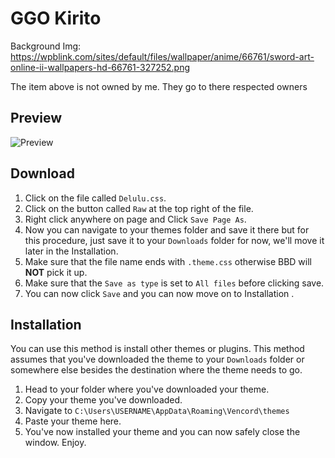 # GGO Kirito
Background Img: https://wpblink.com/sites/default/files/wallpaper/anime/66761/sword-art-online-ii-wallpapers-hd-66761-327252.png 

The item above is not owned by me. They go to there respected owners


## Preview
![Preview](https://raw.githubusercontent.com/VaporousCreeper/BetterDiscord-ThemesAndPlugins/master/Themes/GGO_Kirito/GGOThumbnail.PNG)


## Download

1. Click on the file called `Delulu.css`.
1. Click on the button called `Raw` at the top right of the file.
1. Right click anywhere on page and Click `Save Page As`.
1. Now you can navigate to your themes folder and save it there but for this procedure, just save it to your `Downloads` folder for now, we'll move it later in the Installation.
1. Make sure that the file name ends with `.theme.css` otherwise BBD will **NOT** pick it up.
1. Make sure that the `Save as type` is set to `All files` before clicking save.
1. You can now click `Save` and you can now move on to Installation .

## Installation
You can use this method is install other themes or plugins. This method assumes that you've downloaded the theme to your `Downloads` folder or somewhere else besides the destination where the theme needs to go.

1. Head to your folder where you've downloaded your theme. 
1. Copy your theme you've downloaded. 
1. Navigate to `C:\Users\USERNAME\AppData\Roaming\Vencord\themes`
1. Paste your theme here. 
1. You've now installed your theme and you can now safely close the window. Enjoy.
